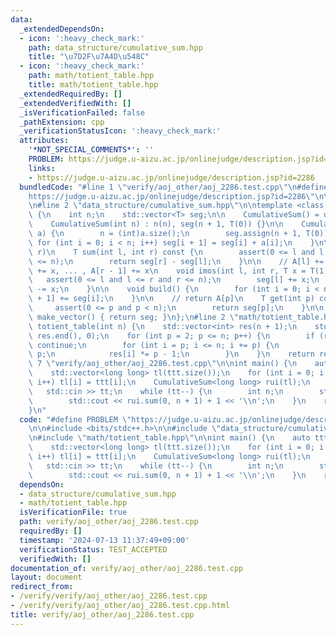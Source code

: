 ```yaml
---
data:
  _extendedDependsOn:
  - icon: ':heavy_check_mark:'
    path: data_structure/cumulative_sum.hpp
    title: "\u7D2F\u7A4D\u548C"
  - icon: ':heavy_check_mark:'
    path: math/totient_table.hpp
    title: math/totient_table.hpp
  _extendedRequiredBy: []
  _extendedVerifiedWith: []
  _isVerificationFailed: false
  _pathExtension: cpp
  _verificationStatusIcon: ':heavy_check_mark:'
  attributes:
    '*NOT_SPECIAL_COMMENTS*': ''
    PROBLEM: https://judge.u-aizu.ac.jp/onlinejudge/description.jsp?id=2286
    links:
    - https://judge.u-aizu.ac.jp/onlinejudge/description.jsp?id=2286
  bundledCode: "#line 1 \"verify/aoj_other/aoj_2286.test.cpp\"\n#define PROBLEM \"\
    https://judge.u-aizu.ac.jp/onlinejudge/description.jsp?id=2286\"\n\n#include <bits/stdc++.h>\n\
    \n#line 2 \"data_structure/cumulative_sum.hpp\"\n\ntemplate <class T> struct CumulativeSum\
    \ {\n    int n;\n    std::vector<T> seg;\n\n    CumulativeSum() = default;\n\n\
    \    CumulativeSum(int n) : n(n), seg(n + 1, T(0)) {}\n\n    CumulativeSum(std::vector<T>&\
    \ a) {\n        n = (int)a.size();\n        seg.assign(n + 1, T(0));\n       \
    \ for (int i = 0; i < n; i++) seg[i + 1] = seg[i] + a[i];\n    }\n\n    // [l,\
    \ r)\n    T sum(int l, int r) const {\n        assert(0 <= l and l <= r and r\
    \ <= n);\n        return seg[r] - seg[l];\n    }\n\n    // A[l] += x, A[l + 1]\
    \ += x, ... , A[r - 1] += x\n    void imos(int l, int r, T x = T(1)) {\n     \
    \   assert(0 <= l and l <= r and r <= n);\n        seg[l] += x;\n        seg[r]\
    \ -= x;\n    }\n\n    void build() {\n        for (int i = 0; i < n; i++) seg[i\
    \ + 1] += seg[i];\n    }\n\n    // return A[p]\n    T get(int p) const {\n   \
    \     assert(0 <= p and p < n);\n        return seg[p];\n    }\n\n    std::vector<T>\
    \ make_vector() { return seg; }\n};\n#line 2 \"math/totient_table.hpp\"\n\nstd::vector<int>\
    \ totient_table(int n) {\n    std::vector<int> res(n + 1);\n    std::iota(res.begin(),\
    \ res.end(), 0);\n    for (int p = 2; p <= n; p++) {\n        if (res[p] != p)\
    \ continue;\n        for (int i = p; i <= n; i += p) {\n            res[i] /=\
    \ p;\n            res[i] *= p - 1;\n        }\n    }\n    return res;\n}\n#line\
    \ 7 \"verify/aoj_other/aoj_2286.test.cpp\"\n\nint main() {\n    auto ttt = totient_table(1000000);\n\
    \    std::vector<long long> tl(ttt.size());\n    for (int i = 0; i < (int)ttt.size();\
    \ i++) tl[i] = ttt[i];\n    CumulativeSum<long long> rui(tl);\n    int tt;\n \
    \   std::cin >> tt;\n    while (tt--) {\n        int n;\n        std::cin >> n;\n\
    \        std::cout << rui.sum(0, n + 1) + 1 << '\\n';\n    }\n    return 0;\n\
    }\n"
  code: "#define PROBLEM \"https://judge.u-aizu.ac.jp/onlinejudge/description.jsp?id=2286\"\
    \n\n#include <bits/stdc++.h>\n\n#include \"data_structure/cumulative_sum.hpp\"\
    \n#include \"math/totient_table.hpp\"\n\nint main() {\n    auto ttt = totient_table(1000000);\n\
    \    std::vector<long long> tl(ttt.size());\n    for (int i = 0; i < (int)ttt.size();\
    \ i++) tl[i] = ttt[i];\n    CumulativeSum<long long> rui(tl);\n    int tt;\n \
    \   std::cin >> tt;\n    while (tt--) {\n        int n;\n        std::cin >> n;\n\
    \        std::cout << rui.sum(0, n + 1) + 1 << '\\n';\n    }\n    return 0;\n}"
  dependsOn:
  - data_structure/cumulative_sum.hpp
  - math/totient_table.hpp
  isVerificationFile: true
  path: verify/aoj_other/aoj_2286.test.cpp
  requiredBy: []
  timestamp: '2024-07-13 11:37:49+09:00'
  verificationStatus: TEST_ACCEPTED
  verifiedWith: []
documentation_of: verify/aoj_other/aoj_2286.test.cpp
layout: document
redirect_from:
- /verify/verify/aoj_other/aoj_2286.test.cpp
- /verify/verify/aoj_other/aoj_2286.test.cpp.html
title: verify/aoj_other/aoj_2286.test.cpp
---
```

